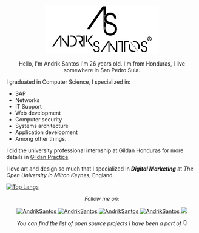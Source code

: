 <div align="center">
	<img src="assets/img/logo.png" width="300px" alt="Andrik Santos">
    <p>Hello, I'm Andrik Santos I'm 26 years old. I'm from Honduras, I live somewhere in San Pedro Sula.</p>

</div>


I graduated in Computer Science, I specialized in:

* SAP
* Networks
* IT Support
* Web development
* Computer security
* Systems architecture
* Application development
* Among other things.

I did the university professional internship at Gildan Honduras for more details in [Gildan Practice]([g](https://andriksantos.github.io/GildanPractice/))

I love art and design so much that I specialized in ___Digital Marketing___ at _The Open University in Milton Keynes_, England.

[![Top Langs](https://github-readme-stats.vercel.app/api/top-langs/?username=andriksantos&layout=compact)](https://github.com/andriksantos/github-readme-stats)

<div align="center">

_Follow me on:_
<p>

<a href="https://www.facebook.com/andrik.rsm">
    <img src="https://img.shields.io/badge/Facebook-andrik.rsm-blue" alt="AndrikSantos">
</a>

<a href="https://www.instagram.com/andriksantos1">
    <img src="https://img.shields.io/badge/Instagram-andriksantos12-ff69b4" alt="AndrikSantos">
</a>

<a href="https://www.linkedin.com/in/andriksantos">
    <img src="https://img.shields.io/badge/Linkedin-andriksantos-blue" alt="AndrikSantos">
</a>

<a href="https://andriksantos.github.io">
    <img src="https://img.shields.io/badge/WebSite-andriksantos.github.io-lightgray" alt="AndrikSantos">
</a>

<img src="https://img.shields.io/github/followers/andriksantos?style=social">

</p>

_You can find the list of open source projects I have been a part of_ 👇

</div>